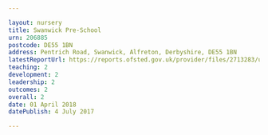 ```yaml
---

layout: nursery
title: Swanwick Pre-School
urn: 206885
postcode: DE55 1BN
address: Pentrich Road, Swanwick, Alfreton, Derbyshire, DE55 1BN
latestReportUrl: https://reports.ofsted.gov.uk/provider/files/2713283/urn/206885.pdf
teaching: 2
development: 2
leadership: 2
outcomes: 2
overall: 2
date: 01 April 2018 
datePublish: 4 July 2017

---
```

